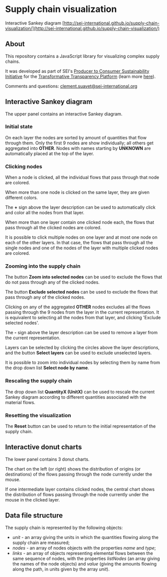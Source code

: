 
# Supply chain visualization

Interactive Sankey diagram [http://sei-international.github.io/supply-chain-visualization/](http://sei-international.github.io/supply-chain-visualization/)

## About

This repository contains a JavaScript library for visualizing complex supply chains.

It was developed as part of SEI's [Producer to Consumer Sustainability Initiative](http://www.sei-international.org/producer-to-consumer-sustainability) for the [Transformative Transparency Platform](https://ttp.sei-international.org/) (learn more [here](http://www.sei-international.org/mediamanager/documents/Publications/sei-gcp-db-transformativetransparency.pdf)).

Comments and questions: [clement.suavet@sei-international.org](mailto:clement.suavet@sei-international.org)

## Interactive Sankey diagram

The upper panel contains an interactive Sankey diagram.

### Initial state

On each layer the nodes are sorted by amount of quantities that flow through them. Only the first 9 nodes are show individually; all others get aggregated into **OTHER**. Nodes with names starting by **UNKNOWN** are automatically placed at the top of the layer.

### Clicking nodes

When a node is clicked, all the individual flows that pass through that node are colored.

When more than one node is clicked on the same layer, they are given different colors.

The **+** sign above the layer description can be used to automatically click and color all the nodes from that layer.

When more than one layer contain one clicked node each, the flows that pass through all the clicked nodes are colored.

It is possible to click multiple nodes on one layer and at most one node on each of the other layers. In that case, the flows that pass through all the single nodes and one of the nodes of the layer with multiple clicked nodes are colored.

### Zooming into the supply chain

The button **Zoom into selected nodes** can be used to exclude the flows that do not pass through any of the clicked nodes.

The button **Exclude selected nodes** can be used to exclude the flows that pass through any of the clicked nodes.

Clicking on any of the aggregated **OTHER** nodes excludes all the flows passing through the 9 nodes from the layer in the current representation. It is equivalent to selecting all the nodes from that layer, and clicking 'Exclude selected nodes'.

The **-** sign above the layer description can be used to remove a layer from the current representation.

Layers can be selected by clicking the circles above the layer descriptions, and the button **Select layers** can be used to exclude unselected layers.

It is possible to zoom into individual nodes by selecting them by name from the drop down list **Select node by name**.

### Rescaling the supply chain

The drop down list **QuantityX (UnitX)** can be used to rescale the current Sankey diagram according to different quantities associated with the material flows.

### Resetting the visualization

The **Reset** button can be used to return to the initial representation of the supply chain.

## Interactive donut charts

The lower panel contains 3 donut charts.

The chart on the left (or right) shows the distribution of origins (or destinations) of the flows passing through the node currently under the mouse.

If one intermediate layer contains clicked nodes, the central chart shows the distribution of flows passing through the node currently under the mouse in the clicked layer.

## Data file structure

The supply chain is represented by the following objects:
- *unit* - an array giving the units in which the quantities flowing along the supply chain are measured;
- *nodes* - an array of nodes objects with the properties *name* and *type*;
- *links* - an array of objects representing elemental flows between the same sequence of nodes, with the properties *listNodes* (an array giving the names of the node objects) and *value* (giving the amounts flowing along the path, in units given by the array *unit*).
